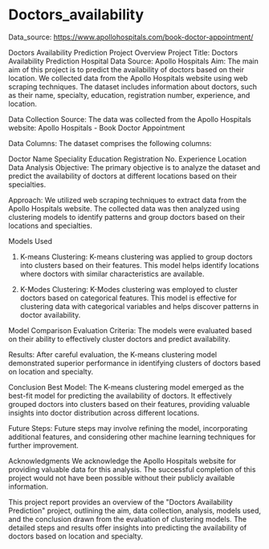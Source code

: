 # Doctors_availability

Data_source:
https://www.apollohospitals.com/book-doctor-appointment/


Doctors Availability Prediction
Project Overview
Project Title: Doctors Availability Prediction
Hospital Data Source: Apollo Hospitals
Aim:
The main aim of this project is to predict the availability of doctors based on their location. We collected data from the Apollo Hospitals website using web scraping techniques. The dataset includes information about doctors, such as their name, specialty, education, registration number, experience, and location.

Data Collection
Source:
The data was collected from the Apollo Hospitals website: Apollo Hospitals - Book Doctor Appointment

Data Columns:
The dataset comprises the following columns:

Doctor Name
Speciality
Education
Registration No.
Experience
Location
Data Analysis
Objective:
The primary objective is to analyze the dataset and predict the availability of doctors at different locations based on their specialties.

Approach:
We utilized web scraping techniques to extract data from the Apollo Hospitals website. The collected data was then analyzed using clustering models to identify patterns and group doctors based on their locations and specialties.

Models Used
1) K-means Clustering:
K-means clustering was applied to group doctors into clusters based on their features. This model helps identify locations where doctors with similar characteristics are available.

2) K-Modes Clustering:
K-Modes clustering was employed to cluster doctors based on categorical features. This model is effective for clustering data with categorical variables and helps discover patterns in doctor availability.

Model Comparison
Evaluation Criteria:
The models were evaluated based on their ability to effectively cluster doctors and predict availability.

Results:
After careful evaluation, the K-means clustering model demonstrated superior performance in identifying clusters of doctors based on location and specialty.

Conclusion
Best Model:
The K-means clustering model emerged as the best-fit model for predicting the availability of doctors. It effectively grouped doctors into clusters based on their features, providing valuable insights into doctor distribution across different locations.

Future Steps:
Future steps may involve refining the model, incorporating additional features, and considering other machine learning techniques for further improvement.

Acknowledgments
We acknowledge the Apollo Hospitals website for providing valuable data for this analysis. The successful completion of this project would not have been possible without their publicly available information.

This project report provides an overview of the "Doctors Availability Prediction" project, outlining the aim, data collection, analysis, models used, and the conclusion drawn from the evaluation of clustering models. The detailed steps and results offer insights into predicting the availability of doctors based on location and specialty.








